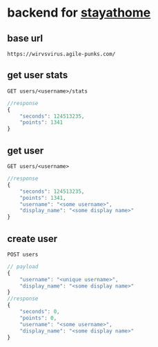 # backend for [stayathome](https://github.com/raphbibus/wirvsvirus)

## base url

```
https://wirvsvirus.agile-punks.com/
```
## get user stats

```
GET users/<username>/stats
```

```javascript
//response
{
    "seconds": 124513235,
    "points": 1341
}
```

## get user

```
GET users/<username>
```

```javascript
//response
{
    "seconds": 124513235,
    "points": 1341,
    "username": "<some username>",
    "display_name": "<some display name>"
}
```

## create user

```
POST users
```

```javascript
// payload
{
    "username": "<unique username>",
    "display_name": "<some display name>"
}
//response
{
    "seconds": 0,
    "points": 0,
    "username": "<some username>",
    "display_name": "<some display name>"
}
```
